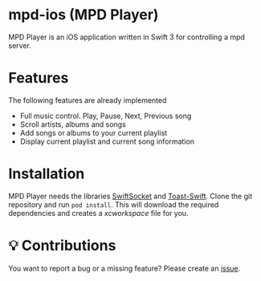 # mpd-ios (MPD Player)
MPD Player is an iOS application written in Swift 3 for controlling a mpd server.

# Features
The following features are already implemented
* Full music control. Play, Pause, Next, Previous song
* Scroll artists, albums and songs
* Add songs or albums to your current playlist
* Display current playlist and current song information

# Installation
MPD Player needs the libraries [SwiftSocket](https://github.com/swiftsocket/SwiftSocket) and [Toast-Swift](https://github.com/scalessec/Toast-Swift).
Clone the git repository and run `pod install`. This will download the required dependencies and creates a _xcworkspace_ file for you.

# :bulb: Contributions
You want to report a bug or a missing feature? Please create an [issue](https://github.com/jpaffrath/mpd-ios/issues).